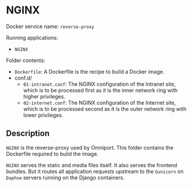 # NGINX

Docker service name: `reverse-proxy`

Running applications:
- `NGINX`

Folder contents:
- `Dockerfile`: A Dockerfile is the recipe to build a Docker image.
- conf.d/
    - `01-intranet.conf`: The NGINX configuration of the Intranet site, which is to be processed first as it is the inner network ring with higher privileges. 
    - `02-internet.conf`: The NGINX configuration of the Internet site, which is to be processed second as it is the outer network ring with lower privileges.

## Description

`NGINX` is the reverse-proxy used by Omniport. This folder contains the Dockerfile required to build the image.

`NGINX` serves the static and media files itself. It also serves the frontend bundles. But it routes all application requests upstream to the `Gunicorn` on `Daphne` servers running on the Django containers.

